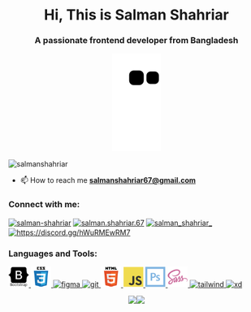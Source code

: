 <h1 align="center">Hi, This is Salman Shahriar</h1>
<h3 align="center">A passionate frontend developer from Bangladesh</h3>
<div align="center">
 
  ![Snake animation](https://github.com/sabbirzzaman/sabbirzzaman/blob/output/github-contribution-grid-snake.svg)
  
 </div>
 
 
<p align="left"> <img src="https://komarev.com/ghpvc/?username=salmanshahriar&label=Profile%20views&color=0e75b6&style=flat" alt="salmanshahriar" /> </p>

- 📫 How to reach me **salmanshahriar67@gmail.com**

<h3 align="left">Connect with me:</h3>
<p align="left">
<a href="https://linkedin.com/in/salman-shahriar" target="blank"><img align="center" src="https://raw.githubusercontent.com/rahuldkjain/github-profile-readme-generator/master/src/images/icons/Social/linked-in-alt.svg" alt="salman-shahriar" height="30" width="40" /></a>
<a href="https://fb.com/salman.shahriar.67" target="blank"><img align="center" src="https://raw.githubusercontent.com/rahuldkjain/github-profile-readme-generator/master/src/images/icons/Social/facebook.svg" alt="salman.shahriar.67" height="30" width="40" /></a>
<a href="https://instagram.com/salman_shahriar_" target="blank"><img align="center" src="https://raw.githubusercontent.com/rahuldkjain/github-profile-readme-generator/master/src/images/icons/Social/instagram.svg" alt="salman_shahriar_" height="30" width="40" /></a>
<a href="https://discord.gg/https://discord.gg/hWuRMEwRM7" target="blank"><img align="center" src="https://raw.githubusercontent.com/rahuldkjain/github-profile-readme-generator/master/src/images/icons/Social/discord.svg" alt="https://discord.gg/hWuRMEwRM7" height="30" width="40" /></a>
</p>

<h3 align="left">Languages and Tools:</h3>
<p align="left"> <a href="https://getbootstrap.com" target="_blank" rel="noreferrer"> <img src="https://raw.githubusercontent.com/devicons/devicon/master/icons/bootstrap/bootstrap-plain-wordmark.svg" alt="bootstrap" width="40" height="40"/> </a> <a href="https://www.w3schools.com/css/" target="_blank" rel="noreferrer"> <img src="https://raw.githubusercontent.com/devicons/devicon/master/icons/css3/css3-original-wordmark.svg" alt="css3" width="40" height="40"/> </a> <a href="https://www.figma.com/" target="_blank" rel="noreferrer"> <img src="https://www.vectorlogo.zone/logos/figma/figma-icon.svg" alt="figma" width="40" height="40"/> </a> <a href="https://git-scm.com/" target="_blank" rel="noreferrer"> <img src="https://www.vectorlogo.zone/logos/git-scm/git-scm-icon.svg" alt="git" width="40" height="40"/> </a> <a href="https://www.w3.org/html/" target="_blank" rel="noreferrer"> <img src="https://raw.githubusercontent.com/devicons/devicon/master/icons/html5/html5-original-wordmark.svg" alt="html5" width="40" height="40"/> </a> <a href="https://developer.mozilla.org/en-US/docs/Web/JavaScript" target="_blank" rel="noreferrer"> <img src="https://raw.githubusercontent.com/devicons/devicon/master/icons/javascript/javascript-original.svg" alt="javascript" width="40" height="40"/> </a> <a href="https://www.photoshop.com/en" target="_blank" rel="noreferrer"> <img src="https://raw.githubusercontent.com/devicons/devicon/master/icons/photoshop/photoshop-line.svg" alt="photoshop" width="40" height="40"/> </a> <a href="https://sass-lang.com" target="_blank" rel="noreferrer"> <img src="https://raw.githubusercontent.com/devicons/devicon/master/icons/sass/sass-original.svg" alt="sass" width="40" height="40"/> </a> <a href="https://tailwindcss.com/" target="_blank" rel="noreferrer"> <img src="https://www.vectorlogo.zone/logos/tailwindcss/tailwindcss-icon.svg" alt="tailwind" width="40" height="40"/> </a> <a href="https://www.adobe.com/products/xd.html" target="_blank" rel="noreferrer"> <img src="https://cdn.worldvectorlogo.com/logos/adobe-xd.svg" alt="xd" width="40" height="40"/> </a> </p>

<p align="center">
<img src="https://github-readme-stats.vercel.app/api?username=salmanshahriar&show_icons=true&theme=merko"><img src="https://github-readme-streak-stats.herokuapp.com?user=salmanshahriar&theme=merko&date_format=M%20j%5B%2C%20Y%5D">
